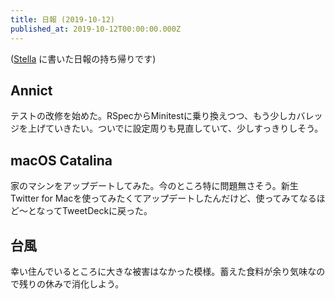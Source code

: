 ```yaml
---
title: 日報 (2019-10-12)
published_at: 2019-10-12T00:00:00.000Z
---
```


([Stella](https://stella-app.jp) に書いた日報の持ち帰りです)

## Annict

テストの改修を始めた。RSpecからMinitestに乗り換えつつ、もう少しカバレッジを上げていきたい。ついでに設定周りも見直していて、少しすっきりしそう。

## macOS Catalina

家のマシンをアップデートしてみた。今のところ特に問題無さそう。新生Twitter for Macを使ってみたくてアップデートしたんだけど、使ってみてなるほど〜となってTweetDeckに戻った。

## 台風

幸い住んでいるところに大きな被害はなかった模様。蓄えた食料が余り気味なので残りの休みで消化しよう。
